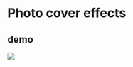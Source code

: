 # Photo cover effects

## demo

![](https://github.com/Tryfciu/frontend-microprojects/blob/master/photo-cover-effects/readme/demo.gif)
